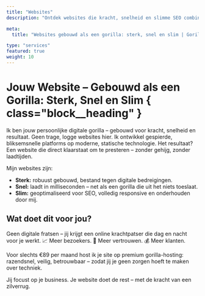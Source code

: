 ```yaml
---
title: "Websites"
description: "Ontdek websites die kracht, snelheid en slimme SEO combineren. GorillaMade bouwt robuuste, razendsnelle sites die meer bezoekers, vertrouwen en klanten opleveren — zonder technische zorgen."

meta:
  title: "Websites gebouwd als een gorilla: sterk, snel en slim | GorillaMade"

type: "services"
featured: true
weight: 10
---
```


# Jouw Website – Gebouwd als een Gorilla: Sterk, Snel en Slim { class="block__heading" }

Ik ben jouw persoonlijke digitale gorilla – gebouwd voor kracht, snelheid en resultaat. Geen trage, logge websites hier. Ik ontwikkel gespierde, bliksemsnelle platforms op moderne, statische technologie. Het resultaat? Een website die direct klaarstaat om te presteren – zonder gehijg, zonder laadtijden.

Mijn websites zijn:

- **Sterk:** robuust gebouwd, bestand tegen digitale bedreigingen.
- **Snel:** laadt in milliseconden – net als een gorilla die uit het niets toeslaat.
- **Slim:** geoptimaliseerd voor SEO, volledig responsive en onderhouden door mij.

## Wat doet dit voor jou?

Geen digitale fratsen – jij krijgt een online krachtpatser die dag en nacht voor je werkt.
📈 Meer bezoekers. 🧠 Meer vertrouwen. 💰 Meer klanten.

Voor slechts €89 per maand host ik je site op premium gorilla-hosting: razendsnel, veilig, betrouwbaar – zodat jij je geen zorgen hoeft te maken over techniek.

Jij focust op je business.
Je website doet de rest – met de kracht van een zilverrug.



<!-- ## Voor wie zijn mijn gorilla-websites perfect?

- **Ambitieuze ondernemers** die online willen groeien zonder technisch geklungel
- **Lokale bedrijven** die beter gevonden willen worden in hun eigen jungle
- **Professionals** zoals coaches, advocaten en consultants die willen opvallen in de menigte
- **Start-ups** die groot willen lijken zonder groot te betalen
- **Dienstverleners** die hun expertise willen tonen en nieuwe klanten willen aantrekken -->